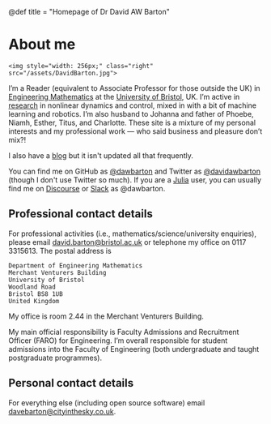@def title = "Homepage of Dr David AW Barton"

# About me

~~~
<img style="width: 256px;" class="right" src="/assets/DavidBarton.jpg">
~~~
I’m a Reader (equivalent to Associate Professor for those outside the UK) in [Engineering Mathematics](https://www.bristol.ac.uk/engineering-mathematics/) at the [University of Bristol](https://www.bristol.ac.uk/), UK. I’m active in [research](/research) in nonlinear dynamics and control, mixed in with a bit of machine learning and robotics. I’m also husband to Johanna and father of Phoebe, Niamh, Esther, Titus, and Charlotte. These site is a mixture of my personal interests and my professional work ― who said business and pleasure don’t mix?!

I also have a [blog](/blog) but it isn't updated all that frequently.

You can find me on GitHub as [@dawbarton](https://github.com/dawbarton/) and Twitter as [@davidawbarton](https://twitter.com/DavidAWBarton) (though I don't use Twitter so much). If you are a [Julia](https://julialang.org/) user, you can usually find me on [Discourse](https://discourse.julialang.org/) or [Slack](https://julialang.slack.com/) as @dawbarton.

## Professional contact details

For professional activities (i.e., mathematics/science/university enquiries), please email [david.barton@bristol.ac.uk](david.barton@bristol.ac.uk) or telephone my office on 0117 3315613. The postal address is

```
Department of Engineering Mathematics
Merchant Venturers Building
University of Bristol
Woodland Road
Bristol BS8 1UB
United Kingdom
```

My office is room 2.44 in the Merchant Venturers Building.

My main official responsibility is Faculty Admissions and Recruitment Officer (FARO) for Engineering. I’m overall responsible for student admissions into the Faculty of Engineering (both undergraduate and taught postgraduate programmes).

## Personal contact details

For everything else (including open source software) email [davebarton@cityinthesky.co.uk](mailto:davebarton@cityinthesky.co.uk).